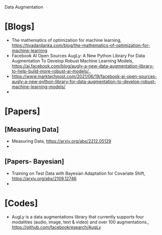 Data Augmentation

# [Blogs]
+ The mathematics of optimization for machine learning, https://tivadardanka.com/blog/the-mathematics-of-optimization-for-machine-learning
+ Facebook AI Open Sources AugLy: A New Python Library For Data Augmentation To Develop Robust Machine Learning Models, https://ai.facebook.com/blog/augly-a-new-data-augmentation-library-to-help-build-more-robust-ai-models/,, 
+ https://www.marktechpost.com/2021/06/19/facebook-ai-open-sources-augly-a-new-python-library-for-data-augmentation-to-develop-robust-machine-learning-models/
+ 

# [Papers]


## [Measuring Data]
+ Measuring Data, https://arxiv.org/abs/2212.05129
+ 


## [Papers- Bayesian]
+ Training on Test Data with Bayesian Adaptation for Covariate Shift, https://arxiv.org/abs/2109.12746
+ 

# [Codes]
+ AugLy is a data augmentations library that currently supports four modalities (audio, image, text & video) and over 100 augmentations., https://github.com/facebookresearch/AugLy

